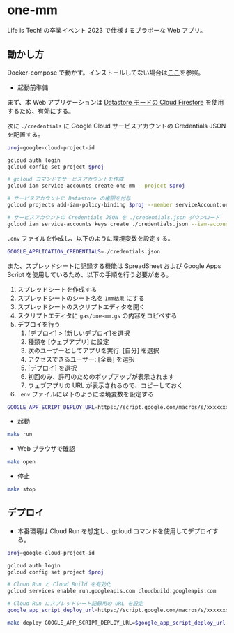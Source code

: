# one-mm

Life is Tech! の卒業イベント 2023 で仕様するブラボーな Web アプリ。

## 動かし方

Docker-compose で動かす。インストールしてない場合は[ここ](https://qiita.com/isso_719/items/8b4dfc6f441cf52a88b2)を参照。

- 起動前準備

まず、本 Web アプリケーションは [Datastore モードの Cloud Firestore](https://console.cloud.google.com/datastore) を使用するため、有効にする。

次に `./credentials` に Google Cloud サービスアカウントの Credentials JSON を配置する。

```bash
proj=google-cloud-project-id

gcloud auth login
gcloud config set project $proj

# gcloud コマンドでサービスアカウントを作成
gcloud iam service-accounts create one-mm --project $proj

# サービスアカウントに Datastore の権限を付与
gcloud projects add-iam-policy-binding $proj --member serviceAccount:one-mm@$proj.iam.gserviceaccount.com --role roles/datastore.user

# サービスアカウントの Credentials JSON を ./credentials.json ダウンロード
gcloud iam service-accounts keys create ./credentials.json --iam-account one-mm@$proj.iam.gserviceaccount.com
```

`.env` ファイルを作成し、以下のように環境変数を設定する。

```bash
GOOGLE_APPLICATION_CREDENTIALS=./credentials.json
```

また、スプレッドシートに記録する機能は SpreadSheet および Google Apps Script を使用しているため、以下の手順を行う必要がある。

1. スプレッドシートを作成する
2. スプレッドシートのシート名を `1mm結果` にする
3. スプレッドシートのスクリプトエディタを開く
4. スクリプトエディタに `gas/one-mm.gs` の内容をコピペする
5. デプロイを行う
   1. [デプロイ] > [新しいデプロイ]を選択
   2. 種類を [ウェブアプリ] に設定
   3. 次のユーザーとしてアプリを実行: [自分] を選択
   4. アクセスできるユーザー: [全員] を選択
   5. [デプロイ] を選択
   6. 初回のみ、許可のためのポップアップが表示されます
   7. ウェブアプリの URL が表示されるので、コピーしておく
6. `.env` ファイルに以下のように環境変数を設定する
```bash
GOOGLE_APP_SCRIPT_DEPLOY_URL=https://script.google.com/macros/s/xxxxxxxxxxxxxxxxxxxxxxxxxxxxxxxxxxxxxxxxxxxxxxxxxxxxxxxxxxxxxxxx/exec
```

- 起動
```bash
make run
```

- Web ブラウザで確認
```bash
make open
```

- 停止
```bash
make stop
```

## デプロイ

- 本番環境は Cloud Run を想定し、gcloud コマンドを使用してデプロイする。

```bash
proj=google-cloud-project-id

gcloud auth login
gcloud config set project $proj

# Cloud Run と Cloud Build を有効化
gcloud services enable run.googleapis.com cloudbuild.googleapis.com

# Cloud Run にスプレッドシート記録用の URL を設定
google_app_script_deploy_url=https://script.google.com/macros/s/xxxxxxxxxxxxxxxxxxxxxxxxxxxxxxxxxxxxxxxxxxxxxxxxxxxxxxxxxxxxxxxx/exec

make deploy GOOGLE_APP_SCRIPT_DEPLOY_URL=$google_app_script_deploy_url
```